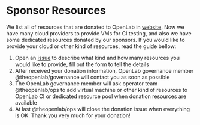 # Sponsor Resources

We list all of resources that are donated to OpenLab in [website](https://openlabtesting.org/explore/). Now we have many cloud providers to provide VMs for CI testing, and also we have some dedicated resources donated by our sponsors. If you would like to provide your cloud or other kind of resources, read the guide bellow:

1. Open an [issue](https://github.com/theopenlab/openlab/issues/new?template=resource_donating.md&labels=donating) to describe what kind and how many resources you would like to provide, fill out the form to tell the details
2. After received your donation information, OpenLab governance member @theopenlab/governance will contact you as soon as possible   
3. The OpenLab governance member will ask operator team @theopenlab/ops to add virtual machine or other kind of resources to OpenLab CI or dedicated resource pool when donation resources are available
4. At last @theopenlab/ops will close the donation issue when everything is OK. Thank you very much for your donation! 

